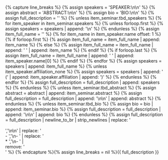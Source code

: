 {% capture line_breaks %}
{% assign speakers = 'SPEAKER:\n\n' %}
{% assign abstract = 'ABSTRACT:\n\n' %}
{% assign bio = 'BIO:\n\n' %}
{% assign full_description = '' %}
{% unless item_seminar.tbd_speakers %}
   {% for item_speaker in item_seminar.speakers %}
       {% unless forloop.first %}
         {% assign speakers = speakers | append: '\n' %}
       {% endunless %}
       {% assign item_full_name = '' %}
       {% for item_name in item_speaker.name offset: 1 %}
         {% if forloop.first %}
           {% assign item_full_name = item_full_name | append: item_name %}
         {% else %}
           {% assign item_full_name = item_full_name | append: ' ' | append: item_name %}
         {% endif %}
         {% if forloop.last %}
           {% assign item_full_name = item_full_name | append: ' ' | append: item_speaker.name[0] %}
         {% endif %}
       {% endfor %}
       {% assign speakers = speakers | append: item_full_name %}
       {% unless item_speaker.affiliation_none %}
          {% assign speakers = speakers | append: ' (' | append: item_speaker.affiliation | append: ')' %}
       {% endunless %}
   {% endfor %}
   {% assign full_description = full_description | append: speakers %}
{% endunless %}
{% unless item_seminar.tbd_abstract %}
   {% assign abstract = abstract | append: item_seminar.abstract %}
   {% assign full_description = full_description | append: '\n\n' | append: abstract %}
{% endunless %}
{% unless item_seminar.tbd_bio %}
   {% assign bio = bio | append: item_seminar.bio %}
   {% assign full_description = full_description | append: '\n\n' | append: bio %}
{% endunless %}
{% assign full_description = full_description |
                                newline_to_br | strip_newlines | 
                                replace: '<br /><br />','\n\n' | 
                                replace: '<br />- ','\n- ' | 
                                replace: '<br />* ','\n- ' |          
                                remove: '<br />' %}
{% endcapture %}{% assign line_breaks = nil %}{{ full_description }}
